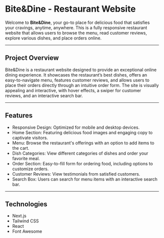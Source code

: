 # Bite&Dine - Restaurant Website

Welcome to **Bite&Dine**, your go-to place for delicious food that satisfies your cravings, anytime, anywhere. This is a fully responsive restaurant website that allows users to browse the menu, read customer reviews, explore various dishes, and place orders online.

---

## Project Overview

Bite&Dine is a restaurant website designed to provide an exceptional online dining experience. It showcases the restaurant’s best dishes, offers an easy-to-navigate menu, features customer reviews, and allows users to place their orders directly through an intuitive order form. The site is visually appealing and interactive, with hover effects, a swiper for customer reviews, and an interactive search bar.

---

## Features

- Responsive Design: Optimized for mobile and desktop devices.
- Home Section: Featuring delicious food images and engaging copy to captivate visitors.
- Menu: Browse the restaurant's offerings with an option to add items to the cart.
- Dish Categories: View different categories of dishes and order your favorite meal.
- Order Section: Easy-to-fill form for ordering food, including options to customize orders.
- Customer Reviews: View testimonials from satisfied customers.
- Search Box: Users can search for menu items with an interactive search bar.

---

## Technologies

- Next.js
- Tailwind CSS
- React
- Font Awesome

